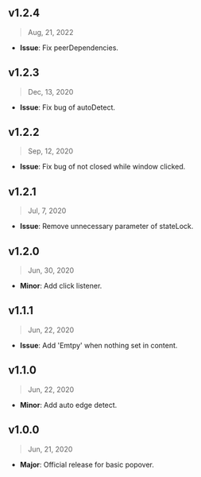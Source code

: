 ## v1.2.4

> Aug, 21, 2022

- **Issue**: Fix peerDependencies.

## v1.2.3

> Dec, 13, 2020

- **Issue**: Fix bug of autoDetect.

## v1.2.2

> Sep, 12, 2020

- **Issue**: Fix bug of not closed while window clicked.

## v1.2.1

> Jul, 7, 2020

- **Issue**: Remove unnecessary parameter of stateLock.

## v1.2.0

> Jun, 30, 2020

- **Minor**: Add click listener.

## v1.1.1

> Jun, 22, 2020

- **Issue**: Add 'Emtpy' when nothing set in content.

## v1.1.0

> Jun, 22, 2020

- **Minor**: Add auto edge detect.

## v1.0.0

> Jun, 21, 2020

- **Major**: Official release for basic popover.
